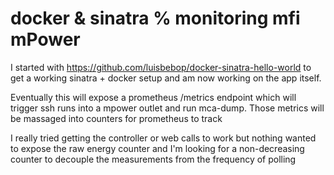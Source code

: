 docker & sinatra % monitoring mfi mPower
========================================

I started with https://github.com/luisbebop/docker-sinatra-hello-world
to get a working sinatra + docker setup and am now working on the 
app itself.

Eventually this will expose a prometheus /metrics endpoint which
will trigger ssh runs into a mpower outlet and run mca-dump. Those
metrics will be massaged into counters for prometheus to track

I really tried getting the controller or web calls to work but nothing
wanted to expose the raw energy counter and I'm looking for a
non-decreasing counter to decouple the measurements from the frequency
of polling

